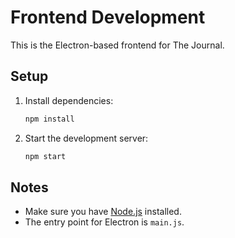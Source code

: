 # Frontend Development

This is the Electron-based frontend for The Journal.

## Setup

1. Install dependencies:
    ```bash
    npm install
    ```

2. Start the development server:
    ```bash
    npm start
    ```

## Notes

- Make sure you have [Node.js](https://nodejs.org/) installed.
- The entry point for Electron is `main.js`.